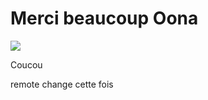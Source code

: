 # Merci beaucoup Oona

![](https://blogs.ucl.ac.uk/irdr/files/2018/09/IMG_4182-768x576.jpg)

Coucou

remote change cette fois
